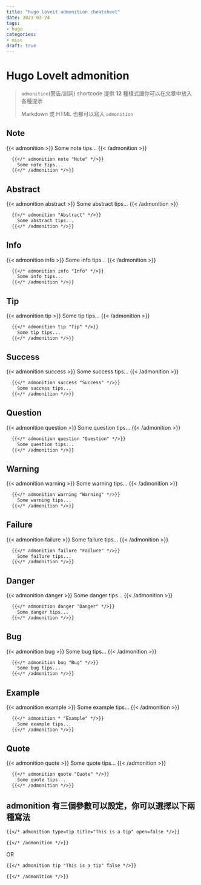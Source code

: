 ```yaml
---
title: "hugo loveit admonition cheatsheet"
date: 2023-03-24
tags:
- hugo
categories:
- misc
draft: true
---
```



# Hugo LoveIt admonition


<!--more-->

> `admonition`(警告/訓詞) shortcode 提供 **12** 種樣式讓你可以在文章中放入各種提示
>
> Markdown 或 HTML 也都可以寫入 `admonition`

## Note
{{< admonition >}}
  Some note tips...
{{< /admonition >}}
```markdown
  {{</* admonition note "Note" */>}}
    Some note tips...
  {{</* /admonition */>}}
```

## Abstract
{{< admonition abstract >}}
  Some abstract tips...
{{< /admonition >}}
```markdown
  {{</* admonition "Abstract" */>}}
    Some abstract tips...
  {{</* /admonition */>}}
```

## Info
{{< admonition info >}}
  Some info tips...
{{< /admonition >}}
```markdown
  {{</* admonition info "Info" */>}}
    Some info tips...
  {{</* /admonition */>}}
```

## Tip
{{< admonition tip >}}
  Some tip tips...
{{< /admonition >}}
```markdown
  {{</* admonition tip "Tip" */>}}
    Some tip tips...
  {{</* /admonition */>}}
```

## Success
{{< admonition success >}}
  Some success tips...
{{< /admonition >}}
```markdown
  {{</* admonition success "Success" */>}}
    Some success tips...
  {{</* /admonition */>}}
```

## Question
{{< admonition question >}}
  Some question tips...
{{< /admonition >}}
```markdown
  {{</* admonition question "Question" */>}}
    Some question tips...
  {{</* /admonition */>}}
```

## Warning
{{< admonition warning >}}
  Some warning tips...
{{< /admonition >}}
```markdown
  {{</* admonition warning "Warning" */>}}
    Some warning tips...
  {{</* /admonition */>}}
```

## Failure
{{< admonition failure >}}
  Some failure tips...
{{< /admonition >}}
```markdown
  {{</* admonition failure "Failure" */>}}
    Some failure tips...
  {{</* /admonition */>}}
```

## Danger
{{< admonition danger >}}
  Some danger tips...
{{< /admonition >}}
```markdown
  {{</* admonition danger "Danger" */>}}
    Some danger tips...
  {{</* /admonition */>}}
```

## Bug
{{< admonition bug >}}
  Some bug tips...
{{< /admonition >}}
```markdown
  {{</* admonition bug "Bug" */>}}
    Some bug tips...
  {{</* /admonition */>}}
```

## Example
{{< admonition example >}}
  Some example tips...
{{< /admonition >}}
```markdown
  {{</* admonition * "Example" */>}}
    Some example tips...
  {{</* /admonition */>}}
```

## Quote
{{< admonition quote >}}
  Some quote tips...
{{< /admonition >}}
```markdown
  {{</* admonition quote "Quote" */>}}
    Some quote tips...
  {{</* /admonition */>}}
```

## admonition 有三個參數可以設定，你可以選擇以下兩種寫法

```markdown
{{</* admonition type=tip title="This is a tip" open=false */>}}

{{</* /admonition */>}}
```
OR
```markdown
{{</* admonition tip "This is a tip" false */>}}

{{</* /admonition */>}}
```